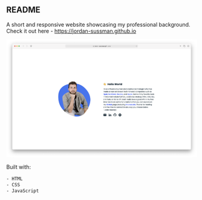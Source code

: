 ## README
A short and responsive website showcasing my professional background.
<br>
Check it out here - https://jordan-sussman.github.io

![](assets/img/website-screenshot.png)

Built with:
```
- HTML
- CSS
- JavaScript
```
